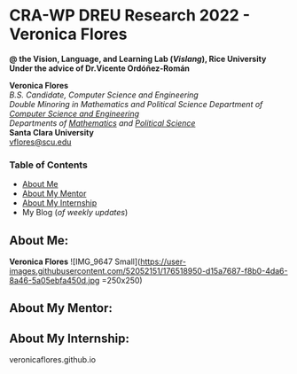 # CRA-WP DREU Research 2022 - Veronica Flores     
**@ the Vision, Language, and Learning Lab (*Vislang*), Rice University   
Under the advice of Dr.Vicente Ordóñez-Román**

**Veronica Flores**   
*B.S. Candidate, Computer Science and Engineering  
Double Minoring in Mathematics and Political Science
Department of [Computer Science and Engineering](https://www.scu.edu/engineering/academic-programs/department-of-computer-engineering/)  
Departments of [Mathematics](https://www.scu.edu/cas/mathcs/) and [Political Science](https://www.scu.edu/cas/political-science/)*   
**Santa Clara University**   
vflores@scu.edu

### Table of Contents
- [About Me](https://github.com/veronicaflores/veronicaflores.github.io/edit/main/README.md#about-me)
- [About My Mentor](https://github.com/veronicaflores/veronicaflores.github.io/edit/main/README.md#about-my-mentor)
- [About My Internship](https://github.com/veronicaflores/veronicaflores.github.io/edit/main/README.md#about-my-internship)
- My Blog (*of weekly updates*)

## About Me:
**Veronica Flores**
![IMG_9647 Small](https://user-images.githubusercontent.com/52052151/176518950-d15a7687-f8b0-4da6-8a46-5a05ebfa450d.jpg =250x250)



## About My Mentor:

## About My Internship:


veronicaflores.github.io
